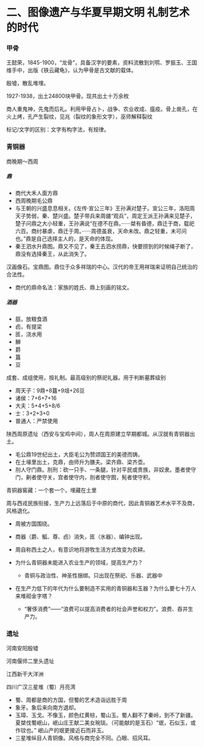 # 二、图像遗产与华夏早期文明 礼制艺术的时代

### 甲骨

王懿荣，1845-1900，“龙骨”，具备汉字的要素，资料流散到刘鹗、罗振玉、王国维手中，出版《铁云藏龟》，认为甲骨是古文献的载体。

殷墟，散乱堆埋。

1927-1938，出土24800块甲骨。现共出土十万余枚

商人重鬼神，先鬼而后礼。利用甲骨占卜，战争、农业收成、瘟疫。骨上凿孔，在火上烤，孔产生裂纹，见兆（裂纹的象形文字），巫师解释裂纹

标记/文字的区别：文字有构字法，有规律。

### 青铜器

商晚期～西周

##### 鼎

- 商代大禾人面方鼎
- 西周晚期毛公鼎
- 与王朝的兴盛息息相关。《左传·宣公三年》王孙满对楚子。宣公三年，洛阳周天子势弱，秦、楚兴盛。楚子带兵来周疆“观兵”，周定王派王孙满来见楚子，楚子问鼎之大小轻重，王孙满说“在德不在鼎。······桀有昏德，鼎迁于商，载祀六百。商纣暴虐，鼎迁于周。······周德虽衰，天命未改。鼎之轻重，未可问也。”鼎是自己选择主人的，是天命的体现。
- 秦王泗水升鼎图。鼎又不见了，秦王去泗水捞鼎，快要捞到的时候绳子断了，鼎没有选择秦王，从此消失了。

汉画像石。宝鼎图。鼎位于众多祥瑞的中心。汉代的帝王用祥瑞来证明自己统治的合法性。

- 商代的鼎命名法：家族的姓氏、鼎上刻画的铭文。

##### 酒器

- 瓿，放粮食酒
- 卣，有提梁
- 匜，浇水用
- 觯
- 爵
- 簋
- 豆

成套、成组使用，按礼制。最高级别的祭祀礼器。用于判断墓葬级别

- 周天子：9鼎+8簋+9俎+26豆
- 诸侯：7+6+7+16
- 大夫：5+4+5+8/6
- 士：3+2+3+0
- 普通人：严禁使用

陕西周原遗址（西安与宝鸡中间），周人在周原建立早期都城。从汉就有青铜器出土。

- 毛公鼎19世纪出土，大臣毛公为赞颂国王的美德而铸。
- 在土壕里出土，克鼎，由师升为膳夫。梁齐鼎、梁齐壶。
- 刖人守门鼎。刖刑：砍一只手、一条腿，针对平民或贵族，非奴隶。墨者使守门，劓者使守关，宫者使守内，刖者使守囿，髡者使守积。

青铜器窖藏：一个套一个，埋藏在土里

周与西戎民族衔接，生产力上远落后于中原的商代，因此青铜器艺术水平不及商，风格退化。

- 周被方国围绕。
- 商器（爵、觚、尊、卣）消失，匜（水器）、编钟出现。
- 周自称西土之人，有意识地将游牧生活方式改变为农耕。

- 为什么青铜器未能进入农业生产的领域，提高生产力？
  - 青铜与政治性、神圣性捆绑。只出现在祭祀、乐器、武器中
- 在生产力低下的年代为什么要制造不实用的青铜器和玉器？为什么要七十万人来堆砌金字塔？
  - “奢侈消费”——“浪费可以提高消费者的社会声誉和权力”。浪费、吞并生产力。

### 遗址

河南安阳殷墟

河南偃师二里头遗址

江西新干大洋洲

四川广汉三星堆（蜀）月亮湾

- 蜀、周都是商的方国，但蜀的艺术造诣远胜于周
- 象牙。象后来向南方退却。
- 玉璋、玉戈。不像玉，颜色红黄棕，蜀山玉。蜀人翻不了秦岭，到不了新疆。夏桀伐蜀岷山，岷山庄王献二美女琬琰。（可能献的是玉石）“珉，石似玉，或作玟也。” 岷山产的珉更接近石而非玉。
- 三星堆纵目人青铜像。风格与商完全不同。凸眼、招风耳。